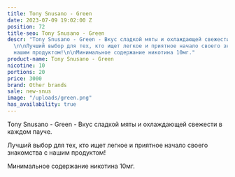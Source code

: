 ```yaml
---
title: Tony Snusano - Green
date: 2023-07-09 19:02:00 Z
position: 72
title-seo: Tony Snusano - Green
descr: "Tony Snusano - Green - Вкус сладкой мяты и охлаждающей свежести в каждом пауче.
  \n\nЛучший выбор для тех, кто ищет легкое и приятное начало своего знакомства с
  нашим продуктом!\n\nМинимальное содержание никотина 10мг."
product-name: Tony Snusano - Green
nicotine: 10
portions: 20
price: 3000
brand: Other brands
sale: new-snus
image: "/uploads/green.png"
has_availability: true
---
```


Tony Snusano - Green - Вкус сладкой мяты и охлаждающей свежести в каждом пауче. 

Лучший выбор для тех, кто ищет легкое и приятное начало своего знакомства с нашим продуктом!

Минимальное содержание никотина 10мг.